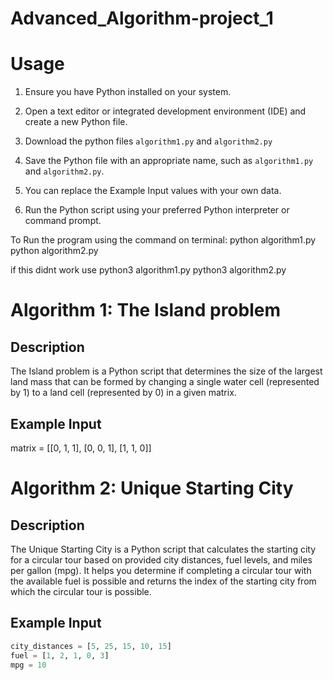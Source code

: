 # Advanced_Algorithm-project_1

# Usage
1. Ensure you have Python installed on your system.

2. Open a text editor or integrated development environment (IDE) and create a new Python file.

3. Download the python files `algorithm1.py` and `algorithm2.py`

6. Save the Python file with an appropriate name, such as `algorithm1.py` and `algorithm2.py`.
   
8. You can replace the Example Input values with your own data.

9. Run the Python script using your preferred Python interpreter or command prompt.

To Run the program using the command on terminal: 
python algorithm1.py
python algorithm2.py

if this didnt work use 
python3 algorithm1.py
python3 algorithm2.py


# Algorithm 1: The Island problem

## Description
The Island problem is a Python script that determines the size of the largest land mass that can be formed by changing a single
water cell (represented by 1) to a land cell (represented by 0) in a given matrix.

## Example Input
matrix = [[0, 1, 1], [0, 0, 1], [1, 1, 0]]

# Algorithm 2: Unique Starting City

## Description
The Unique Starting City is a Python script that calculates the starting city for a circular tour based on provided city distances, fuel levels, and miles per gallon (mpg). It helps you determine if completing a circular tour with the available fuel is possible and returns the index of the starting city from which the circular tour is possible.

## Example Input
```python
city_distances = [5, 25, 15, 10, 15]
fuel = [1, 2, 1, 0, 3]
mpg = 10




